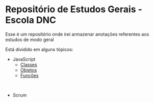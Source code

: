 ﻿# Repositório de Estudos Gerais - Escola DNC

Esse é um repositório onde irei armazenar anotações referentes aos estudos de modo geral

Está dividido em alguns tópicos:

- JavaScript
  - [Classes](https://github.com/Mateus402/anotacoes-estudo-JavaScript/blob/main/Classes/readme.md)
  - [Objetos](https://github.com/Mateus402/anotacoes-estudo-JavaScript/blob/main/Objetos/readme.md)
  - [Funções](https://github.com/Mateus402/anotacoes-estudos-gerais/blob/main/JavaScript/Fun%C3%A7%C3%B5es/Funcoes.md)
<br>

- Scrum

